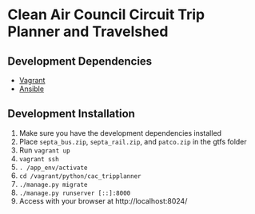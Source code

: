 Clean Air Council Circuit Trip Planner and Travelshed
=====================================================


Development Dependencies
------------------------

* [Vagrant](http://www.vagrantup.com)
* [Ansible](http://www.ansible.com)

Development Installation
------------------------

1. Make sure you have the development dependencies installed
2. Place `septa_bus.zip`, `septa_rail.zip`, and `patco.zip` in the gtfs folder
3. Run `vagrant up`
4. `vagrant ssh`
5. `. /app_env/activate`
6. `cd /vagrant/python/cac_tripplanner`
7. `./manage.py migrate`
8. `./manage.py runserver [::]:8000`
9. Access with your browser at http://localhost:8024/
